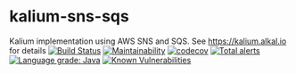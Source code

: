 # kalium-sns-sqs
Kalium implementation using AWS SNS and SQS. See https://kalium.alkal.io for details
[![Build Status](https://travis-ci.org/alkal-io/kalium-sns-sqs.svg?branch=master)](https://travis-ci.org/alkal-io/kalium-sns-sqs)
[![Maintainability](https://api.codeclimate.com/v1/badges/9a328b696cbbaa3c92ea/maintainability)](https://codeclimate.com/github/alkal-io/kalium-sns-sqs/maintainability)
[![codecov](https://codecov.io/gh/alkal-io/kalium-kafka/branch/master/graph/badge.svg)](https://codecov.io/gh/alkal-io/kalium-kafka)
[![Total alerts](https://img.shields.io/lgtm/alerts/g/alkal-io/kalium-sns-sqs.svg?logo=lgtm&logoWidth=18)](https://lgtm.com/projects/g/alkal-io/kalium-sns-sqs/alerts/)
[![Language grade: Java](https://img.shields.io/lgtm/grade/java/g/alkal-io/kalium-sns-sqs.svg?logo=lgtm&logoWidth=18)](https://lgtm.com/projects/g/alkal-io/kalium-sns-sqs/context:java)
[![Known Vulnerabilities](https://snyk.io/test/github/alkal-io/kalium-sns-sqs/badge.svg)](https://snyk.io/test/github/alkal-io/kalium-sns-sqs)
